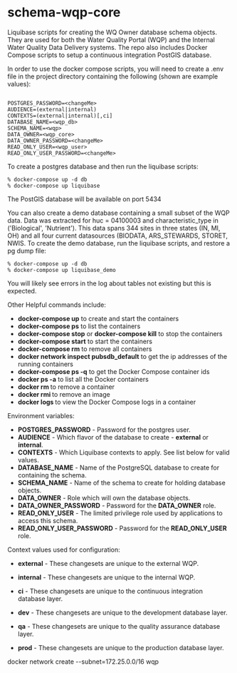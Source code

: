 # schema\-wqp\-core

Liquibase scripts for creating the WQ Owner database schema objects. They are used for both the Water Quality Portal (WQP) and the Internal Water Quality Data Delivery systems. The repo also includes Docker Compose scripts to setup a continuous integration PostGIS database.

In order to use the docker compose scripts, you will need to create a .env file in the project directory containing
the following (shown are example values):
```

POSTGRES_PASSWORD=<changeMe>
AUDIENCE=(external|internal)
CONTEXTS=(external|internal)[,ci]
DATABASE_NAME=<wqp_db>
SCHEMA_NAME=<wqp>
DATA_OWNER=<wqp_core>
DATA_OWNER_PASSWORD=<changeMe>
READ_ONLY_USER=<wqp_user>
READ_ONLY_USER_PASSWORD=<changeMe>

```

To create a postgres database and then run the liquibase scripts:
```
% docker-compose up -d db
% docker-compose up liquibase
```

The PostGIS database will be available on port 5434

You can also create a demo database containing a small subset of the WQP data. Data was extracted
for huc = 04100003 and characteristic_type in ('Biological', 'Nutrient'). This data spans 344 sites in three 
states (IN, MI, OH) and all four current datasources (BIODATA, ARS_STEWARDS, STORET, NWIS. To create the
demo database, run the liquibase scripts, and restore a pg dump file:
```
% docker-compose up -d db
% docker-compose up liquibase_demo
```
You will likely see errors in the log about tables not existing but this is expected. 

Other Helpful commands include:
* __docker-compose up__ to create and start the containers
* __docker-compose ps__ to list the containers
* __docker-compose stop__ or __docker-compose kill__ to stop the containers
* __docker-compose start__ to start the containers
* __docker-compose rm__ to remove all containers
* __docker network inspect pubsdb_default__ to get the ip addresses of the running containers
* __docker-compose ps -q__ to get the Docker Compose container ids
* __docker ps -a__ to list all the Docker containers
* __docker rm <containerId>__ to remove a container
* __docker rmi <imageId>__ to remove an image
* __docker logs <containerID>__ to view the Docker Compose logs in a container


Environment variables:

* **POSTGRES_PASSWORD** - Password for the postgres user.
* **AUDIENCE** - Which flavor of the database to create - **external** or **internal**.
* **CONTEXTS** - Which Liquibase contexts to apply. See list below for valid values.
* **DATABASE_NAME** - Name of the PostgreSQL database to create for containing the schema.
* **SCHEMA_NAME** - Name of the schema to create for holding database objects.
* **DATA_OWNER** - Role which will own the database objects.
* **DATA_OWNER_PASSWORD** - Password for the **DATA_OWNER** role.
* **READ_ONLY_USER** - The limited privilege role used by applications to access this schema.
* **READ_ONLY_USER_PASSWORD** - Password for the **READ_ONLY_USER** role.



Context values used for configuration:

* **external** - These changesets are unique to the external WQP.
* **internal** - These changesets are unique to the internal WQP.

* **ci** - These changesets are unique to the continuous integration database layer.
* **dev** - These changesets are unique to the development database layer.
* **qa** - These changesets are unique to the quality assurance database layer.
* **prod** - These changesets are unique to the production database layer.

docker network create --subnet=172.25.0.0/16 wqp